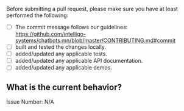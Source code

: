 Before submitting a pull request, please make sure you have at least performed the following:

- [ ] The commit message follows our guidelines: https://github.com/intelligo-systems/chatbots.mn/blob/master/CONTRIBUTING.md#commit
- [ ] built and tested the changes locally.
- [ ] added/updated any applicable tests.
- [ ] added/updated any applicable API documentation.
- [ ] added/updated any applicable demos.

## What is the current behavior?
<!-- Please describe the current behavior that you are modifying, or link to a relevant issue. -->

Issue Number: N/A

